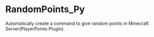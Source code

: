 # RandomPoints_Py
Automatically create a command to give random points in Minecraft Server(PlayerPoints Plugin).
